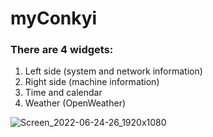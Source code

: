# myConkyi
### There are 4 widgets:
  1. Left side (system and network information)
  2. Right side (machine information)
  3. Time and calendar
  4. Weather (OpenWeather)
  
![Screen_2022-06-24-26_1920x1080](https://user-images.githubusercontent.com/70325462/176989638-7d2de41d-6b3a-460b-b20e-9e761f6d4a02.png)
